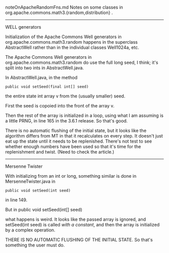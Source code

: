 noteOnApacheRandomFns.md
Notes on some classes in org.apache.commons.math3.{random,distribution} .

----------------
WELL generators

Initialization of the Apache Commons Well generators in
org.apache.commons.math3.random happens in the superclass AbstractWell
rather than in the individual classes Well1024a, etc.

The Apache Commons Well generators in org.apache.commons.math3.random
do use the full long seed, I think; it's split into two ints in
AbstractWell.java.

In AbstractWell.java, in the method

	public void setSeed(final int[] seed)

the entire state int array v from the (usually smaller) seed.  

First the seed is copoied into the front of the array v.

Then the rest of the array is initialized in a loop, using what I am
assuming is a little PRNG, in line 165 in the 3.6.1 release.
So that's good.

There is no automatic flushing of the initial state, but it looks like
the algorithm differs from MT in that it recalculates on every step.
It doesn't just eat up the state until it needs to be replenished.
There's not test to see whether enough numbers have been used so that
it's time for the replenishment and twist.  (Need to check the article.)

----------------
Mersenne Twister

With initializing from an int or long, something similar is done in
MersenneTwister.java in

	public void setSeed(int seed)

in line 149.

But in 
	public void setSeed(int[] seed)

what happens is weird.  It looks like the passed array is ignored,
and setSeed(int seed) is called *with a constant*, and then the
array is initialized by a complex operation.

THERE IS NO AUTOMATIC FLUSHING OF THE INITIAL STATE.
So that's something the user must do.
